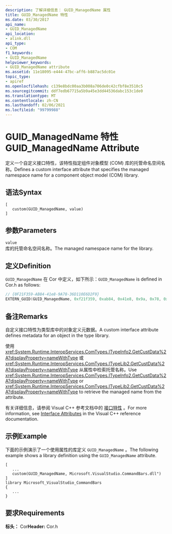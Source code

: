```yaml
---
description: 了解详细信息： GUID_ManagedName 属性
title: GUID_ManagedName 特性
ms.date: 03/30/2017
api_name:
- GUID_ManagedName
api_location:
- alink.dll
api_type:
- COM
f1_keywords:
- GUID_ManagedName
helpviewer_keywords:
- GUID_ManagedName attribute
ms.assetid: 11e18095-e444-47bc-aff6-b887ac5dc01e
topic_type:
- apiref
ms.openlocfilehash: c139e8bdc00aa3b008a706de0c42cfbf8e3510c5
ms.sourcegitcommit: ddf7edb67715a5b9a45e3dd44536dabc153c1de0
ms.translationtype: MT
ms.contentlocale: zh-CN
ms.lasthandoff: 02/06/2021
ms.locfileid: "99799988"
---
```

# <a name="guid_managedname-attribute"></a><span data-ttu-id="e2805-103">GUID_ManagedName 特性</span><span class="sxs-lookup"><span data-stu-id="e2805-103">GUID_ManagedName Attribute</span></span>

<span data-ttu-id="e2805-104">定义一个自定义接口特性，该特性指定组件对象模型 (COM) 库的托管命名空间名称。</span><span class="sxs-lookup"><span data-stu-id="e2805-104">Defines a custom interface attribute that specifies the managed namespace name for a component object model (COM) library.</span></span>  
  
## <a name="syntax"></a><span data-ttu-id="e2805-105">语法</span><span class="sxs-lookup"><span data-stu-id="e2805-105">Syntax</span></span>  
  
```idl
[  
   custom(GUID_ManagedName, value)  
]  
```  
  
## <a name="parameters"></a><span data-ttu-id="e2805-106">参数</span><span class="sxs-lookup"><span data-stu-id="e2805-106">Parameters</span></span>  

 `value`  
 <span data-ttu-id="e2805-107">库的托管命名空间名称。</span><span class="sxs-lookup"><span data-stu-id="e2805-107">The managed namespace name for the library.</span></span>  
  
## <a name="definition"></a><span data-ttu-id="e2805-108">定义</span><span class="sxs-lookup"><span data-stu-id="e2805-108">Definition</span></span>  

 <span data-ttu-id="e2805-109">`GUID_ManagedName` 在 Cor 中定义，如下所示：</span><span class="sxs-lookup"><span data-stu-id="e2805-109">`GUID_ManagedName` is defined in Cor.h as follows:</span></span>  
  
```cpp
// {0F21F359-AB84-41e8-9A78-36D110E6D2F9}  
EXTERN_GUID(GUID_ManagedName, 0xf21f359, 0xab84, 0x41e8, 0x9a, 0x78, 0x36, 0xd1, 0x10, 0xe6, 0xd2, 0xf9);  
```  
  
## <a name="remarks"></a><span data-ttu-id="e2805-110">备注</span><span class="sxs-lookup"><span data-stu-id="e2805-110">Remarks</span></span>  

 <span data-ttu-id="e2805-111">自定义接口特性为类型库中的对象定义元数据。</span><span class="sxs-lookup"><span data-stu-id="e2805-111">A custom interface attribute defines metadata for an object in the type library.</span></span>  
  
 <span data-ttu-id="e2805-112">使用 <xref:System.Runtime.InteropServices.ComTypes.ITypeInfo2.GetCustData%2A?displayProperty=nameWithType> 或 <xref:System.Runtime.InteropServices.ComTypes.ITypeLib2.GetCustData%2A?displayProperty=nameWithType> 从属性中检索托管名称。</span><span class="sxs-lookup"><span data-stu-id="e2805-112">Use <xref:System.Runtime.InteropServices.ComTypes.ITypeInfo2.GetCustData%2A?displayProperty=nameWithType> or <xref:System.Runtime.InteropServices.ComTypes.ITypeLib2.GetCustData%2A?displayProperty=nameWithType> to retrieve the managed name from the attribute.</span></span>  
  
 <span data-ttu-id="e2805-113">有关详细信息，请参阅 Visual C++ 参考文档中的 [接口特性](/cpp/windows/attributes/interface-attributes) 。</span><span class="sxs-lookup"><span data-stu-id="e2805-113">For more information, see [Interface Attributes](/cpp/windows/attributes/interface-attributes) in the Visual C++ reference documentation.</span></span>  
  
## <a name="example"></a><span data-ttu-id="e2805-114">示例</span><span class="sxs-lookup"><span data-stu-id="e2805-114">Example</span></span>  

 <span data-ttu-id="e2805-115">下面的示例演示了一个使用属性的库定义 `GUID_ManagedName` 。</span><span class="sxs-lookup"><span data-stu-id="e2805-115">The following example shows a library definition using the `GUID_ManagedName` attribute.</span></span>  
  
```idl
[  
   ...  
   custom(GUID_ManagedName, Microsoft.VisualStudio.CommandBars.dll")  
]  
library Microsoft_VisualStudio_CommandBars  
{  
   ...  
}  
```  
  
## <a name="requirements"></a><span data-ttu-id="e2805-116">要求</span><span class="sxs-lookup"><span data-stu-id="e2805-116">Requirements</span></span>  

 <span data-ttu-id="e2805-117">**标头：** Cor</span><span class="sxs-lookup"><span data-stu-id="e2805-117">**Header:** Cor.h</span></span>

